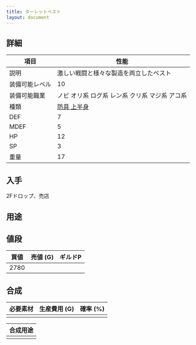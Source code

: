```yaml
---
title: ターレットベスト
layout: document
---
```

## 詳細


|項目|性能|
|---|---|
|説明|激しい戦闘と様々な製造を両立したベスト|
|装備可能レベル|10|
|装備可能職業|ノビ オリ系 ログ系 レン系 クリ系 マジ系 アコ系|
|種類|[防具 上半身](防具(上半身))|
|DEF|7|
|MDEF|5|
|HP|12|
|SP|3|
|重量|17|

## 入手

2Fドロップ、売店

## 用途


## 値段


|買値|売値 (G)|ギルドP|
|---|---|---|
|2780|||

## 合成


|必要素材|生産費用 (G)|確率 (%)|
|---|---|---|
||||


|合成用途|
|---|
||